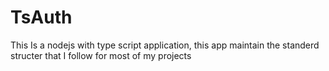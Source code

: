 # TsAuth
This Is a nodejs with type script application, this app maintain the standerd structer that I follow for most of my projects
